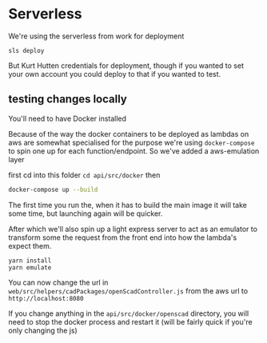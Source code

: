 # Serverless

We're using the serverless from work for deployment

```
sls deploy
```
But Kurt Hutten credentials for deployment, though if you wanted to set your own account you could deploy to that if you wanted to test.

## testing changes locally

You'll need to have Docker installed

Because of the way the docker containers to be deployed as lambdas on aws are somewhat specialised for the purpose we're using `docker-compose` to spin one up for each function/endpoint. So we've added a aws-emulation layer

first cd into this folder `cd api/src/docker`
then

```bash
docker-compose up --build
```
The first time you run the, when it has to build the main image it will take some time, but launching again will be quicker.

After which we'll also spin up a light express server to act as an emulator to transform some the request from the front end into how the lambda's expect them.
```
yarn install
yarn emulate
```
You can now change the url in `web/src/helpers/cadPackages/openScadController.js` from the aws url to `http://localhost:8080`

If you change anything in the `api/src/docker/openscad` directory, you will need to stop the docker process and restart it (will be fairly quick if you're only changing the js)


